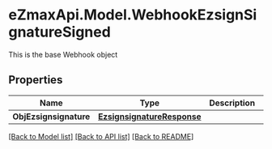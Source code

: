 # eZmaxApi.Model.WebhookEzsignSignatureSigned
This is the base Webhook object

## Properties

Name | Type | Description | Notes
------------ | ------------- | ------------- | -------------
**ObjEzsignsignature** | [**EzsignsignatureResponse**](EzsignsignatureResponse.md) |  | 

[[Back to Model list]](../README.md#documentation-for-models) [[Back to API list]](../README.md#documentation-for-api-endpoints) [[Back to README]](../README.md)


